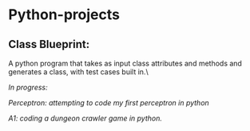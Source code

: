 # Python-projects

## Class Blueprint:
A python program that takes as input class attributes and methods and generates a class, with test cases built in.\


_In progress:_


_Perceptron: attempting to code my first perceptron in python_


_A1: coding a dungeon crawler game in python._
